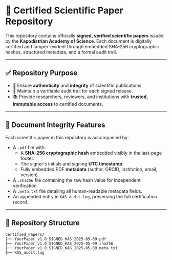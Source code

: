 # 📄 Certified Scientific Paper Repository

This repository contains officially **signed, verified scientific papers** issued by the **Kapodistrian Academy of Science**. Each document is digitally certified and tamper-evident through embedded SHA-256 cryptographic hashes, structured metadata, and a formal audit trail.

---

## ✅ Repository Purpose

- 🔏 Ensure **authenticity** and **integrity** of scientific publications.
- 🧾 Maintain a verifiable audit trail for each signed release.
- 📚 Provide researchers, reviewers, and institutions with **trusted, immutable access** to certified documents.

---

## 🧬 Document Integrity Features

Each scientific paper in this repository is accompanied by:

- A `.pdf` file with:
  - A **SHA-256 cryptographic hash** embedded visibly in the last-page footer.
  - The signer's initials and signing **UTC timestamp**.
  - Fully embedded PDF **metadata** (author, ORCID, institution, email, version).
- A `.sha256` file containing the raw hash value for independent verification.
- A `.meta.txt` file detailing all human-readable metadata fields.
- An appended entry in `KAS_audit.log`, preserving the full certification record.

---

## 📂 Repository Structure

```plaintext
Certified_Papers/
├── YourPaper_v1.0_SIGNED_KAS_2025-05-09.pdf
├── YourPaper_v1.0_SIGNED_KAS_2025-05-09.sha256
├── YourPaper_v1.0_SIGNED_KAS_2025-05-09.meta.txt
├── KAS_audit.log
